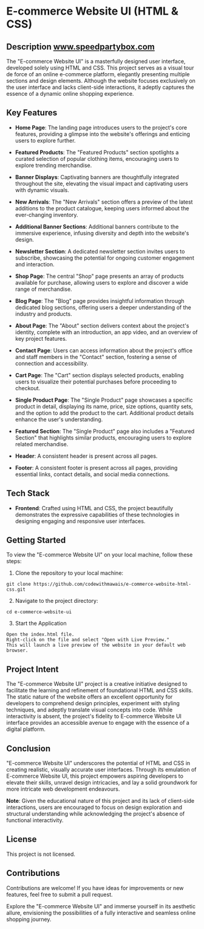 # E-commerce Website UI (HTML & CSS)

## Description    www.speedpartybox.com
The "E-commerce Website UI" is a masterfully designed user interface, developed solely using HTML and CSS. This project serves as a visual tour de force of an online e-commerce platform, elegantly presenting multiple sections and design elements. Although the website focuses exclusively on the user interface and lacks client-side interactions, it adeptly captures the essence of a dynamic online shopping experience.

## Key Features

- **Home Page**: The landing page introduces users to the project's core features, providing a glimpse into the website's offerings and enticing users to explore further.

- **Featured Products**: The "Featured Products" section spotlights a curated selection of popular clothing items, encouraging users to explore trending merchandise.

- **Banner Displays**: Captivating banners are thoughtfully integrated throughout the site, elevating the visual impact and captivating users with dynamic visuals.

- **New Arrivals**: The "New Arrivals" section offers a preview of the latest additions to the product catalogue, keeping users informed about the ever-changing inventory.

- **Additional Banner Sections**: Additional banners contribute to the immersive experience, infusing diversity and depth into the website's design.

- **Newsletter Section**: A dedicated newsletter section invites users to subscribe, showcasing the potential for ongoing customer engagement and interaction.

- **Shop Page**: The central "Shop" page presents an array of products available for purchase, allowing users to explore and discover a wide range of merchandise.

- **Blog Page**: The "Blog" page provides insightful information through dedicated blog sections, offering users a deeper understanding of the industry and products.

- **About Page**: The "About" section delivers context about the project's identity, complete with an introduction, an app video, and an overview of key project features.

- **Contact Page**: Users can access information about the project's office and staff members in the "Contact" section, fostering a sense of connection and accessibility.

- **Cart Page**: The "Cart" section displays selected products, enabling users to visualize their potential purchases before proceeding to checkout.

- **Single Product Page**: The "Single Product" page showcases a specific product in detail, displaying its name, price, size options, quantity sets, and the option to add the product to the cart. Additional product details enhance the user's understanding.

- **Featured Section**: The "Single Product" page also includes a "Featured Section" that highlights similar products, encouraging users to explore related merchandise.

- **Header**: A consistent header is present across all pages.

- **Footer**: A consistent footer is present across all pages, providing essential links, contact details, and social media connections.

## Tech Stack

- **Frontend**: Crafted using HTML and CSS, the project beautifully demonstrates the expressive capabilities of these technologies in designing engaging and responsive user interfaces.

## Getting Started

To view the "E-commerce Website UI" on your local machine, follow these steps:

1. Clone the repository to your local machine:
```
git clone https://github.com/codewithmawais/e-commerce-website-html-css.git
```
2. Navigate to the project directory:
```
cd e-commerce-website-ui
```
3. Start the Application
```
Open the index.html file.
Right-click on the file and select "Open with Live Preview."
This will launch a live preview of the website in your default web browser.
```

## Project Intent

The "E-commerce Website UI" project is a creative initiative designed to facilitate the learning and refinement of foundational HTML and CSS skills. The static nature of the website offers an excellent opportunity for developers to comprehend design principles, experiment with styling techniques, and adeptly translate visual concepts into code. While interactivity is absent, the project's fidelity to E-commerce Website UI interface provides an accessible avenue to engage with the essence of a digital platform.

## Conclusion

"E-commerce Website UI" underscores the potential of HTML and CSS in creating realistic, visually accurate user interfaces. Through its emulation of E-commerce Website UI, this project empowers aspiring developers to elevate their skills, unravel design intricacies, and lay a solid groundwork for more intricate web development endeavours.

**Note**: Given the educational nature of this project and its lack of client-side interactions, users are encouraged to focus on design exploration and structural understanding while acknowledging the project's absence of functional interactivity.

## License

This project is not licensed.

## Contributions

Contributions are welcome! If you have ideas for improvements or new features, feel free to submit a pull request.

Explore the "E-commerce Website UI" and immerse yourself in its aesthetic allure, envisioning the possibilities of a fully interactive and seamless online shopping journey.


